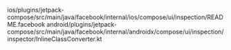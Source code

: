 ios/plugins/jetpack-compose/src/main/java/facebook/internal/ios/compose/ui/inspection/README.facebook
android/plugins/jetpack-compose/src/main/java/facebook/internal/androidx/compose/ui/inspection/inspector/InlineClassConverter.kt
